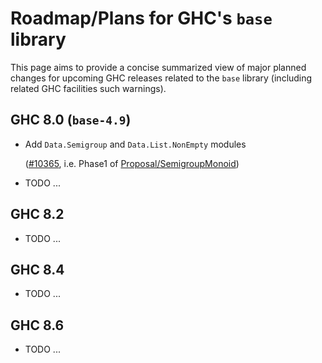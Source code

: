 # Roadmap/Plans for GHC's `base` library






This page aims to provide a concise summarized view of major planned changes for upcoming GHC releases related to the `base` library (including related GHC facilities such warnings).


## GHC 8.0 (`base-4.9`)


- Add `Data.Semigroup` and `Data.List.NonEmpty` modules

  ([\#10365](https://gitlab.staging.haskell.org/ghc/ghc/issues/10365), i.e. Phase1 of [Proposal/SemigroupMonoid](proposal/semigroup-monoid))
- TODO ...

## GHC 8.2


- TODO ...

## GHC 8.4


- TODO ...

## GHC 8.6


- TODO ...
